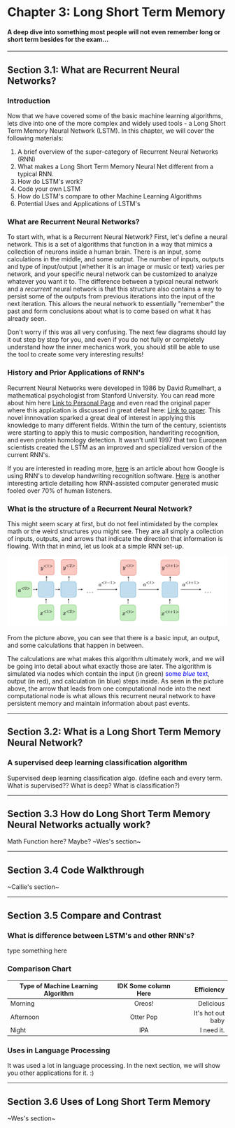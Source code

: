 # Chapter 3: Long Short Term Memory
#### A deep dive into something most people will not even remember long or short term besides for the exam...
____

## Section 3.1: What are Recurrent Neural Networks?

### Introduction
Now that we have covered some of the basic machine learning algorithms, lets dive into one of the more complex and widely used
tools - a Long Short Term Memory Neural Network (LSTM). In this chapter, we will cover the following materials:
1) A brief overview of the super-category of Recurrent Neural Networks (RNN)
2) What makes a Long Short Term Memory Neural Net different from a typical RNN.
3) How do LSTM's work?
4) Code your own LSTM
5) How do LSTM's compare to other Machine Learning Algorithms
6) Potential Uses and Applications of LSTM's

### What are Recurrent Neural Networks?
To start with, what is a Recurrent Neural Network? First, let's define a neural network. This is a set of algorithms that function in a way that mimics a collection of neurons inside a human brain. There is an input, some calculations in the middle, and some output. The number of inputs, outputs and type of input/output (whether it is an image or music or text) varies per network, and your specific neural network can be customized to analyze whatever you want it to. The difference between a typical neural network and a *recurrent* neural network is that this structure also contains a way to persist some of the outputs from previous iterations into the input of the next iteration. This allows the neural network to essentially "remember" the past and form conclusions about what is to come based on what it has already seen.

Don't worry if this was all very confusing. The next few diagrams should lay it out step by step for you, and even if you do not fully or completely understand how the inner mechanics work, you should still be able to use the tool to create some very interesting results!

### History and Prior Applications of RNN's
Recurrent Neural Networks were developed in 1986 by David Rumelhart, a mathematical psychologist from Stanford University. You can read more about him here [Link to Personal Page](https://en.wikipedia.org/wiki/David_Rumelhart) and even read the original paper where this application is discussed in great detail here: [Link to paper](https://www.nature.com/articles/323533a0). This novel innnovation sparked a great deal of interest in applying this knowledge to many different fields. Within the turn of the century, scientists were starting to apply this to music composition, handwriting recognition, and even protein homology detection. It wasn't until 1997 that two European scientists created the LSTM as an improved and specialized version of the current RNN's. 

If you are interested in reading more, [here](https://ai.googleblog.com/2019/03/rnn-based-handwriting-recognition-in.html) is an article about how Google is using RNN's to develop handwriting recognition software. [Here](https://web.stanford.edu/class/archive/cs/cs224n/cs224n.1174/reports/2762076.pdf) is another interesting article detailing how RNN-assisted computer generated music fooled over 70% of human listeners.

### What is the structure of a Recurrent Neural Network?
This might seem scary at first, but do not feel intimidated by the complex math or the weird structures you might see. They are all simply a collection of inputs, outputs, and arrows that indicate the direction that information is flowing. With that in mind, let us look at a simple RNN set-up.

![A traditional RNN Architecture](./images/TraditionalRNNArchitecture.jpg "This is a traditional RNN Architecture")

From the picture above, you can see that there is a basic input, an output, and some calculations that happen in between. 

The calculations are what makes this algorithm ultimately work, and we will be going into detail about what exactly those are later. The algorithm is simulated via nodes which contain the input (in green) <span style="color:blue">some *blue* text</span>, output (in red), and calculation (in blue) steps inside. As seen in the picture above, the arrow that leads from one computational node into the next computational node is what allows this recurrent neural network to have persistent memory and maintain information about past events. 

---

## Section 3.2: What is a Long Short Term Memory Neural Network?

### A supervised deep learning classification algorithm
Supervised deep learning classification algo. (define each and every term. What is supervised?? What is deep? What is classification?)

---
## Section 3.3 How do Long Short Term Memory Neural Networks actually work?

Math Function here? Maybe?
~Wes's section~

---

## Section 3.4 Code Walkthrough

~Callie's section~

---

## Section 3.5  Compare and Contrast

### What is difference between LSTM's and other RNN's?
type something here

### Comparison Chart

|Type of Machine Learning Algorithm| IDK Some column Here | Efficiency                |
|-----------|:----------------:|----:              |
|Morning    | Oreos!           | Delicious         |
|Afternoon  | Otter Pop        | It's hot out baby |
|Night      | IPA              | I need it. |

### Uses in Language Processing
It was used a lot in language processing. In the next section, we will show you other applications for it. :)

---
## Section 3.6 Uses of Long Short Term Memory

~Wes's section~
